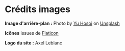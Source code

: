 # Crédits images

**Image d'arrière-plan :** Photo by [Yu Hosoi](https://unsplash.com/@yu_salad?utm_source=unsplash&utm_medium=referral&utm_content=creditCopyText) on [Unsplash](https://unsplash.com/?utm_source=unsplash&utm_medium=referral&utm_content=creditCopyText)

**Icônes** issues de [Flaticon](https://flaticon.com)

**Logo du site :** Axel Leblanc